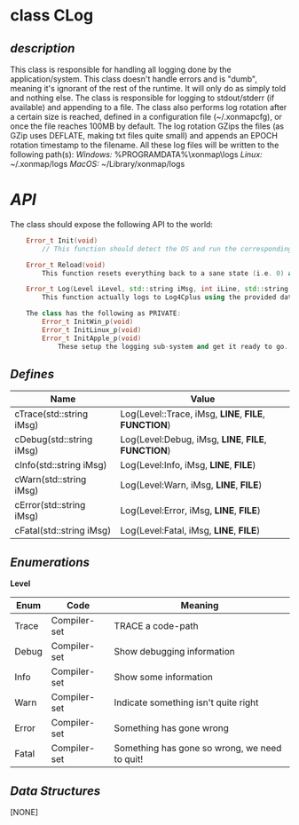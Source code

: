**class CLog**
================

*description*
----------------
This class is responsible for handling all logging done by the application/system. This class doesn't handle errors and is "dumb", meaning it's ignorant of the rest of the runtime. It will only do as simply told and nothing else. The class is responsible for logging to stdout/stderr (if available) and appending to a file. The class also performs log rotation after a certain size is reached, defined in a configuration file (~/.xonmapcfg), or once the file reaches 100MB by default. The log rotation GZips the files (as GZip uses DEFLATE, making txt files quite small) and appends an EPOCH rotation timestamp to the filename. All these log files will be written to the following path(s):
*Windows:* %PROGRAMDATA%\xonmap\logs
*Linux:* ~/.xonmap/logs
*MacOS:* ~/Library/xonmap/logs

*API*
================
The class should expose the following API to the world:
```cpp
	Error_t Init(void)
		// This function should detect the OS and run the corresponding private function to setup and initialize the logging system.

	Error_t Reload(void)
		This function resets everything back to a sane state (i.e. 0) and re-runs Init().

	Error_t Log(Level iLevel, std::string iMsg, int iLine, std::string iFile, std::string iFunc = "")
		This function actually logs to Log4Cplus using the provided data.

	The class has the following as PRIVATE:
		Error_t InitWin_p(void)
		Error_t InitLinux_p(void)
		Error_t InitApple_p(void)
			These setup the logging sub-system and get it ready to go. This includes installing the Log4Cplus configuration file, printing a logging header and installing the Qt message handler.
```

*Defines*
----------------
| Name                     | Value                                                     |
|--------------------------|-----------------------------------------------------------|
| cTrace(std::string iMsg) | Log(Level::Trace, iMsg, __LINE__, __FILE__, __FUNCTION__) |
| cDebug(std::string iMsg) | Log(Level:Debug, iMsg, __LINE__, __FILE__, __FUNCTION__)  |
| cInfo(std::string iMsg)  | Log(Level:Info, iMsg, __LINE__, __FILE__)                 |
| cWarn(std::string iMsg)  | Log(Level:Warn, iMsg, __LINE__, __FILE__)                 |
| cError(std::string iMsg) | Log(Level:Error, iMsg, __LINE__, __FILE__)                |
| cFatal(std::string iMsg) | Log(Level:Fatal, iMsg, __LINE__, __FILE__)                |

*Enumerations*
----------------

**Level**

| Enum  | Code         | Meaning                                       |
|-------|--------------|-----------------------------------------------|
| Trace | Compiler-set | TRACE a code-path                             |
| Debug | Compiler-set | Show debugging information                    |
| Info  | Compiler-set | Show some information                         |
| Warn  | Compiler-set | Indicate something isn't quite right          |
| Error | Compiler-set | Something has gone wrong                      |
| Fatal | Compiler-set | Something has gone so wrong, we need to quit! |

*Data Structures*
----------------
[NONE]
